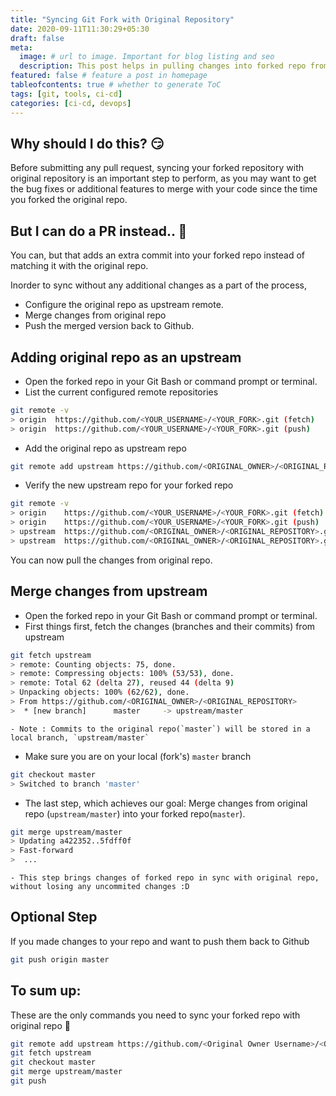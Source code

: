 ```yaml
---
title: "Syncing Git Fork with Original Repository"
date: 2020-09-11T11:30:29+05:30
draft: false
meta:
  image: # url to image. Important for blog listing and seo
  description: This post helps in pulling changes into forked repo from original repo.
featured: false # feature a post in homepage
tableofcontents: true # whether to generate ToC
tags: [git, tools, ci-cd]
categories: [ci-cd, devops]
---
```


<!--  Start Typing... -->

## Why should I do this? :smirk:

Before submitting any pull request, syncing your forked repository with original repository is an important step to perform, as you may want to get the bug fixes or additional features to merge with your code since the time you forked the original repo.

## But I can do a PR instead.. :information_desk_person:

You can, but that adds an extra commit into your forked repo instead of matching it with the original repo.

Inorder to sync without any additional changes as a part of the process,

- Configure the original repo as upstream remote.
- Merge changes from original repo
- Push the merged version back to Github.

## Adding original repo as an upstream

- Open the forked repo in your Git Bash or command prompt or terminal.
- List the current configured remote repositories

```sh
git remote -v
> origin  https://github.com/<YOUR_USERNAME>/<YOUR_FORK>.git (fetch)
> origin  https://github.com/<YOUR_USERNAME>/<YOUR_FORK>.git (push)
```

- Add the original repo as upstream repo

```sh
git remote add upstream https://github.com/<ORIGINAL_OWNER>/<ORIGINAL_REPOSITORY>.git
```

- Verify the new upstream repo for your forked repo

```sh
git remote -v
> origin    https://github.com/<YOUR_USERNAME>/<YOUR_FORK>.git (fetch)
> origin    https://github.com/<YOUR_USERNAME>/<YOUR_FORK>.git (push)
> upstream  https://github.com/<ORIGINAL_OWNER>/<ORIGINAL_REPOSITORY>.git (fetch)
> upstream  https://github.com/<ORIGINAL_OWNER>/<ORIGINAL_REPOSITORY>.git (push)
```

You can now pull the changes from original repo.

## Merge changes from upstream

- Open the forked repo in your Git Bash or command prompt or terminal.
- First things first, fetch the changes (branches and their commits) from upstream

```sh
git fetch upstream
> remote: Counting objects: 75, done.
> remote: Compressing objects: 100% (53/53), done.
> remote: Total 62 (delta 27), reused 44 (delta 9)
> Unpacking objects: 100% (62/62), done.
> From https://github.com/<ORIGINAL_OWNER>/<ORIGINAL_REPOSITORY>
>  * [new branch]      master     -> upstream/master
```

    - Note : Commits to the original repo(`master`) will be stored in a local branch, `upstream/master`

- Make sure you are on your local (fork's) `master` branch

```sh
git checkout master
> Switched to branch 'master'
```

- The last step, which achieves our goal: Merge changes from original repo (`upstream/master`) into your forked repo(`master`).

```sh
git merge upstream/master
> Updating a422352..5fdff0f
> Fast-forward
>  ...
```

    - This step brings changes of forked repo in sync with original repo, without losing any uncommited changes :D

## Optional Step

If you made changes to your repo and want to push them back to Github

```sh
git push origin master
```

## To sum up:

These are the only commands you need to sync your forked repo with original repo :rocket:

```sh
git remote add upstream https://github.com/<Original Owner Username>/<Original Repository>.git
git fetch upstream
git checkout master
git merge upstream/master
git push
```
